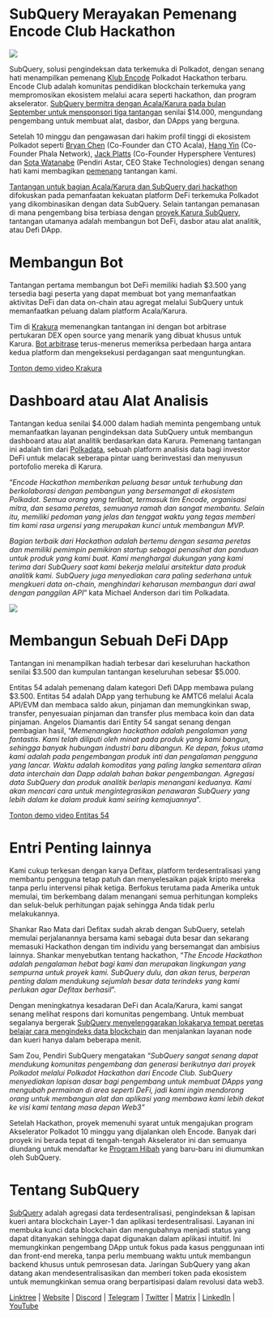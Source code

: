 # SubQuery Merayakan Pemenang Encode Club Hackathon

![](https://miro.medium.com/max/1400/1*KSv8qczywRPCEvWXeYiDNA.png)

SubQuery, solusi pengindeksan data terkemuka di Polkadot, dengan senang hati menampilkan pemenang [Klub Encode](https://www.encode.club/) Polkadot Hackathon terbaru. Encode Club adalah komunitas pendidikan blockchain terkemuka yang mempromosikan ekosistem melalui acara seperti hackathon, dan program akselerator.  [SubQuery bermitra dengan Acala/Karura pada bulan September untuk mensponsori tiga tantangan](https://subquery.medium.com/september-2021-recap-783b9b574b42) senilai $14.000, mengundang pengembang untuk membuat alat, dasbor, dan DApps yang berguna.

Setelah 10 minggu dan pengawasan dari hakim profil tinggi di ekosistem Polkadot seperti [Bryan Chen](https://twitter.com/XiliangChen) (Co-Founder dan CTO Acala), [Hang Yin](https://twitter.com/bgmshana) (Co-Founder Phala Network), [Jack Platts](https://twitter.com/jackbplatts) (Co-Founder Hypersphere Ventures) dan [Sota Watanabe](https://twitter.com/WatanabeSota) (Pendiri Astar, CEO Stake Technologies) dengan senang hati kami membagikan [pemenang](https://medium.com/encode-club/polkadot-hack-finale-prizewinners-and-summary-931627c64d9) tantangan kami.

[Tantangan untuk bagian Acala/Karura dan SubQuery dari hackathon](https://medium.com/encode-club/polkadot-hack-challenges-7cfeba1a4c0e) difokuskan pada pemanfaatan kekuatan platform DeFi terkemuka Polkadot yang dikombinasikan dengan data SubQuery. Selain tantangan pemanasan di mana pengembang bisa terbiasa dengan [proyek Karura SubQuery](https://explorer.subquery.network/subquery/AcalaNetwork/karura), tantangan utamanya adalah membangun bot DeFi, dasbor atau alat analitik, atau Defi DApp.

# Membangun Bot

Tantangan pertama membangun bot DeFi memiliki hadiah $3.500 yang tersedia bagi peserta yang dapat membuat bot yang memanfaatkan aktivitas DeFi dan data on-chain atau agregat melalui SubQuery untuk memanfaatkan peluang dalam platform Acala/Karura.

Tim di [Krakura](https://github.com/houtenbos/krakura-bot) memenangkan tantangan ini dengan bot arbitrase pertukaran DEX open source yang menarik yang dibuat khusus untuk Karura.  [Bot arbitrase](https://github.com/houtenbos/krakura-bot) terus-menerus memeriksa perbedaan harga antara kedua platform dan mengeksekusi perdagangan saat menguntungkan.

[Tonton demo video Krakura](https://youtu.be/G7TNTzMDijU)

# Dashboard atau Alat Analisis

Tantangan kedua senilai $4.000 dalam hadiah meminta pengembang untuk memanfaatkan layanan pengindeksan data SubQuery untuk membangun dashboard atau alat analitik berdasarkan data Karura. Pemenang tantangan ini adalah tim dari [Polkadata](https://www.polkadata.xyz/), sebuah platform analisis data bagi investor DeFi untuk melacak seberapa pintar uang berinvestasi dan menyusun portofolio mereka di Karura.

“_Encode Hackathon memberikan peluang besar untuk terhubung dan berkolaborasi dengan pembangun yang bersemangat di ekosistem Polkadot. Semua orang yang terlibat, termasuk tim Encode, organisasi mitra, dan sesama peretas, semuanya ramah dan sangat membantu. Selain itu, memiliki pedoman yang jelas dan tenggat waktu yang tegas memberi tim kami rasa urgensi yang merupakan kunci untuk membangun MVP._

_Bagian terbaik dari Hackathon adalah bertemu dengan sesama peretas dan memiliki pemimpin pemikiran startup sebagai penasihat dan panduan untuk produk yang kami buat. Kami menghargai dukungan yang kami terima dari SubQuery saat kami bekerja melalui arsitektur data produk analitik kami. SubQuery juga menyediakan cara paling sederhana untuk mengkueri data on-chain, menghindari keharusan membangun dari awal dengan panggilan API_” kata Michael Anderson dari tim Polkadata.

![](https://miro.medium.com/max/1400/0*o01LCEIOu-FyUOWx)

# Membangun Sebuah DeFi DApp

Tantangan ini menampilkan hadiah terbesar dari keseluruhan hackathon senilai $3.500 dan kumpulan tantangan keseluruhan sebesar $5.000.

Entitas 54 adalah pemenang dalam kategori Defi DApp membawa pulang $3.500. Entitas 54 adalah DApp yang terhubung ke AMTC6 melalui Acala API/EVM dan membaca saldo akun, pinjaman dan memungkinkan swap, transfer, penyesuaian pinjaman dan transfer plus membaca koin dan data pinjaman. Angelos Diamantis dari Entity 54 sangat senang dengan pembagian hasil, “_Memenangkan hackathon adalah pengalaman yang fantastis. Kami telah diliputi oleh minat pada produk yang kami bangun, sehingga banyak hubungan industri baru dibangun. Ke depan, fokus utama kami adalah pada pengembangan produk inti dan pengalaman pengguna yang lancar. Waktu adalah komoditas yang paling langka sementara aliran data interchain dan Dapp adalah bahan bakar pengembangan. Agregasi data SubQuery dan produk analitik berlapis menangani keduanya. Kami akan mencari cara untuk mengintegrasikan penawaran SubQuery yang lebih dalam ke dalam produk kami seiring kemajuannya_”.

[Tonton demo video Entitas 54](https://youtu.be/fU1BRVOtx2o)

# Entri Penting lainnya

Kami cukup terkesan dengan karya Defitax, platform terdesentralisasi yang membantu pengguna tetap patuh dan menyelesaikan pajak kripto mereka tanpa perlu intervensi pihak ketiga. Berfokus terutama pada Amerika untuk memulai, tim berkembang dalam menangani semua perhitungan kompleks dan seluk-beluk perhitungan pajak sehingga Anda tidak perlu melakukannya.

Shankar Rao Mata dari Defitax sudah akrab dengan SubQuery, setelah memulai perjalanannya bersama kami sebagai duta besar dan sekarang memasuki Hackathon dengan tim individu yang bersemangat dan ambisius lainnya. Shankar menyebutkan tentang hackathon, “_The Encode Hackathon adalah pengalaman hebat bagi kami dan merupakan lingkungan yang sempurna untuk proyek kami. SubQuery dulu, dan akan terus, berperan penting dalam mendukung sejumlah besar data terindeks yang kami perlukan agar Defitax berhasil_”.

Dengan meningkatnya kesadaran DeFi dan Acala/Karura, kami sangat senang melihat respons dari komunitas pengembang. Untuk membuat segalanya bergerak [SubQuery menyelenggarakan lokakarya tempat peretas belajar cara mengindeks data blockchain](https://www.youtube.com/watch?v=QUtWC_LZM8Q) dan menjalankan layanan node dan kueri hanya dalam beberapa menit.

Sam Zou, Pendiri SubQuery mengatakan _“SubQuery sangat senang dapat mendukung komunitas pengembang dan generasi berikutnya dari proyek Polkadot melalui Polkadot Hackathon dari Encode Club. SubQuery menyediakan lapisan dasar bagi pengembang untuk membuat DApps yang mengubah permainan di area seperti DeFi, jadi kami ingin mendorong orang untuk membangun alat dan aplikasi yang membawa kami lebih dekat ke visi kami tentang masa depan Web3”_

Setelah Hackathon, proyek memenuhi syarat untuk mengajukan program Akselerator Polkadot 10 minggu yang dijalankan oleh Encode. Banyak dari proyek ini berada tepat di tengah-tengah Akselerator ini dan semuanya diundang untuk mendaftar ke [Program Hibah](https://subquery.network/grants) yang baru-baru ini diumumkan oleh SubQuery.

# Tentang SubQuery

[SubQuery](https://subquery.network/) adalah agregasi data terdesentralisasi, pengindeksan & lapisan kueri antara blockchain Layer-1 dan aplikasi terdesentralisasi. Layanan ini membuka kunci data blockchain dan mengubahnya menjadi status yang dapat ditanyakan sehingga dapat digunakan dalam aplikasi intuitif. Ini memungkinkan pengembang DApp untuk fokus pada kasus penggunaan inti dan front-end mereka, tanpa perlu membuang waktu untuk membangun backend khusus untuk pemrosesan data. Jaringan SubQuery yang akan datang akan mendesentralisasikan dan memberi token pada ekosistem untuk memungkinkan semua orang berpartisipasi dalam revolusi data web3.

[Linktree](https://linktr.ee/subquerynetwork)  |  [Website](https://subquery.network/)  |  [Discord](https://discord.com/invite/78zg8aBSMG)  |  [Telegram](https://t.me/subquerynetwork)  |  [Twitter](https://twitter.com/subquerynetwork)  |  [Matrix](https://matrix.to/#/#subquery:matrix.org)  |  [LinkedIn](https://www.linkedin.com/company/subquery)  |  [YouTube](https://www.youtube.com/channel/UCi1a6NUUjegcLHDFLr7CqLw)
